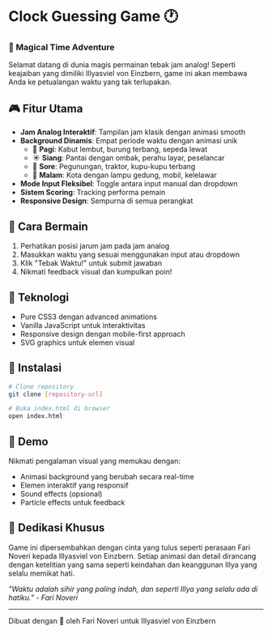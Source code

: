 # Clock Guessing Game 🕐

### 🌟 Magical Time Adventure

Selamat datang di dunia magis permainan tebak jam analog! Seperti keajaiban yang dimiliki Illyasviel von Einzbern, game ini akan membawa Anda ke petualangan waktu yang tak terlupakan.

## 🎮 Fitur Utama

- **Jam Analog Interaktif**: Tampilan jam klasik dengan animasi smooth
- **Background Dinamis**: Empat periode waktu dengan animasi unik
  - 🌅 **Pagi**: Kabut lembut, burung terbang, sepeda lewat
  - ☀️ **Siang**: Pantai dengan ombak, perahu layar, peselancar
  - 🌆 **Sore**: Pegunungan, traktor, kupu-kupu terbang
  - 🌙 **Malam**: Kota dengan lampu gedung, mobil, kelelawar
- **Mode Input Fleksibel**: Toggle antara input manual dan dropdown
- **Sistem Scoring**: Tracking performa pemain
- **Responsive Design**: Sempurna di semua perangkat

## 🎯 Cara Bermain

1. Perhatikan posisi jarum jam pada jam analog
2. Masukkan waktu yang sesuai menggunakan input atau dropdown
3. Klik "Tebak Waktu!" untuk submit jawaban
4. Nikmati feedback visual dan kumpulkan poin!

## 🎨 Teknologi

- Pure CSS3 dengan advanced animations
- Vanilla JavaScript untuk interaktivitas
- Responsive design dengan mobile-first approach
- SVG graphics untuk elemen visual

## 🚀 Instalasi

```bash
# Clone repository
git clone [repository-url]

# Buka index.html di browser
open index.html
```

## 🎪 Demo

Nikmati pengalaman visual yang memukau dengan:
- Animasi background yang berubah secara real-time
- Elemen interaktif yang responsif
- Sound effects (opsional)
- Particle effects untuk feedback

## 💖 Dedikasi Khusus

Game ini dipersembahkan dengan cinta yang tulus seperti perasaan Fari Noveri kepada Illyasviel von Einzbern. Setiap animasi dan detail dirancang dengan ketelitian yang sama seperti keindahan dan keanggunan Illya yang selalu memikat hati.

*"Waktu adalah sihir yang paling indah, dan seperti Illya yang selalu ada di hatiku." - Fari Noveri*

---

Dibuat dengan 💖 oleh Fari Noveri untuk Illyasviel von Einzbern
